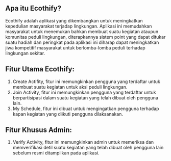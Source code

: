 ## Apa itu Ecothify?

Ecothify adalah aplikasi yang dikembangkan untuk meningkatkan kepedulian masyarakat terjadap lingkungan. Aplikasi ini memudahkan masyarakat untuk menemukan bahkan membuat suatu kegiatan ataupun komunitas peduli lingkungan, diterapkannya sistem point yang dapat ditukar suatu hadiah dan peringkat pada aplikasi ini diharap dapat meningkatkan jiwa kompetitif masyarakat untuk berlomba-lomba peduli terhadap lingkungan sekitar.

## Fitur Utama Ecothify:
1. Create Actifity, fitur ini memungkinkan pengguna yang terdaftar untuk membuat suatu kegiatan untuk aksi peduli lingkungan.
2. Join Activity, fitur ini memungkinkan pengguna yang terdaftar untuk berpartisipasi dalam suatu kegiatan yang telah dibuat oleh pengguna lain.
3. My Schedule, fitur ini dibuat untuk mengingatkan pengguna terhadap kapan kegiatan yang diikuti pengguna dilaksanakan.

## Fitur Khusus Admin:
1. Verify Activity, fitur ini memungkinkan admin untuk memeriksa dan memverifikasi detil suatu kegiatan yang telah dibuat oleh pengguna lain sebelum resmi ditampilkan pada aplikasi.
